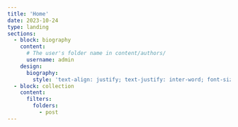 ```yaml
---
title: 'Home'
date: 2023-10-24
type: landing
sections:
  - block: biography
    content:
      # The user's folder name in content/authors/
      username: admin
    design:
      biography:
        style: 'text-align: justify; text-justify: inter-word; font-size: 0.4em;'
  - block: collection
    content:
      filters:
        folders:
          - post
---
```

